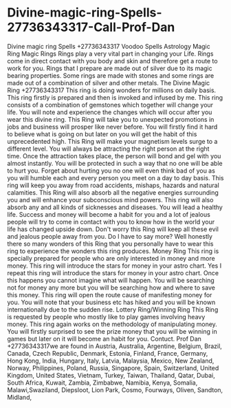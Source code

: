 # Divine-magic-ring-Spells-27736343317-Call-Prof-Dan
Divine magic ring Spells +27736343317 Voodoo Spells Astrology Magic Ring  Magic Rings  Rings play a very vital part in changing your Life. Rings come in direct contact with you body and skin and therefore get a route to work for you. Rings that I prepare are made out of silver due to its magic bearing properties. Some rings are made with stones and some rings are made out of a combination of silver and other metals. The Divine Magic Ring +27736343317 This ring is doing wonders for millions on daily basis. This ring firstly is prepared and then is invoked and infused by me. This ring consists of a combination of gemstones which together will change your life. You will note and experience the changes which will occur after you wear this divine ring.  This Ring will take you to unexpected promotions in jobs and business will prosper like never before. You will firstly find it hard to believe what is going on but later on you will get the habit of this unprecedented high. This Ring will make your magnetism levels surge to a different level. You will always be attracting the right person at the right time. Once the attraction takes place, the person will bond and gel with you almost instantly. You will be protected in such a way that no one will be able to hurt you. Forget about hurting you no one will even think bad of you as you will humble each and every person you meet on a day to day basis. This ring will keep you away from road accidents, mishaps, hazards and natural calamities.  This Ring will also absorb all the negative energies surrounding you and will enhance your subconscious mind powers. This ring will also absorb any and all kinds of sicknesses and diseases. You will lead a healthy life.  Success and money will become a habit for you and a lot of jealous people will try to come in contact with you to know how in the world your life has changed upside down. Don't worry this Ring will keep all these evil and jealous people away from you.  Do I have to say more? Well honestly there so many wonders of this Ring that you personally have to wear this ring to experience the wonders this ring produces.  Money Ring  This ring is specially prepared for people who are only interested in money and more money. This ring will introduce the stars for money in your astro chart. Yes I repeat this ring will introduce the stars for money in your astro chart. Once this happens you cannot imagine what will happen. You will be searching not for money any more but you will be searching how and where to save this money. This ring will open the route cause of manifesting money for you. You will note that your business etc has hiked and you will be known internationally due to the sudden rise.  Lottery Ring/Winning Ring  This Ring is requested by people who mostly like to play games involving heavy money. This ring again works on the methodology of manipulating money. You will firstly surprised to see the prize money that you will be winning in games but later on it will become an habit for you. Contuct. Prof Dan +27736343317we are found in Austria, Australia, Argentine, Belgium, Brazil, Canada, Czech Republic, Denmark, Estonia, Finland, France, Germany,  Hong Kong, India, Hungary, Italy, Latvia, Malaysia, Mexico, New Zealand, Norway, Philippines, Poland, Russia, Singapore, Spain, Switzerland, United Kingdom, United States, Vietnam, Turkey, Taiwan, Thailand, Qatar, Dubai, South Africa, Kuwait, Zambia, Zimbabwe, Namibia, Kenya, Somalia, Malawi,Swaziland, Diepsloot, Lion Park, Cosmo, Fourways, Oliven, Sandton, Midland,   
